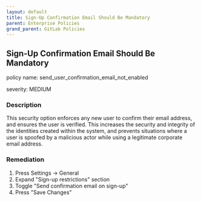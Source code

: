 ```yaml
---
layout: default
title: Sign-Up Confirmation Email Should Be Mandatory
parent: Enterprise Policies
grand_parent: GitLab Policies
---
```



## Sign-Up Confirmation Email Should Be Mandatory
policy name: send_user_confirmation_email_not_enabled

severity: MEDIUM

### Description
This security option enforces any new user to confirm their email address, and ensures the user is verified. This increases the security and integrity of the identities created within the system, and prevents situations where a user is spoofed by a malicious actor while using a legitimate corporate email address.



### Remediation
1. Press Settings -> General
2. Expand "Sign-up restrictions" section
3. Toggle "Send confirmation email on sign-up"
4. Press "Save Changes"




